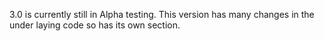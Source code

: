 3.0 is currently still in Alpha testing. This version has many changes in the under laying code so has its own section.